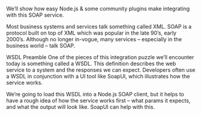 We’ll show how easy Node.js & some community plugins make integrating with this SOAP service.

Most business systems and services talk something called XML. SOAP is a protocol built on top of XML which was popular in the late 90’s, early 2000’s. Although no longer in-vogue, many services – especially in the business world – talk SOAP.

WSDL Preamble
One of the pieces of this integration puzzle we’ll encounter today is something called a WSDL. This definition describes the web service to a system and the responses we can expect.
Developers often use a WSDL in conjunction with a UI tool like SoapUI, which illustrates how the service works.

We’re going to load this WSDL into a Node.js SOAP client, but it helps to have a rough idea of how the service works first – what params it expects, and what the output will look like. SoapUI can help with this.
